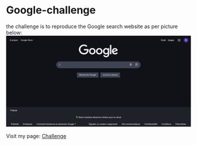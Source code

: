 # Google-challenge

the challenge is to reproduce the Google search website as per picture below:
![Challenge](versionOriginal.png)

Visit my page: [Challenge](https://rosaben.github.io/)

